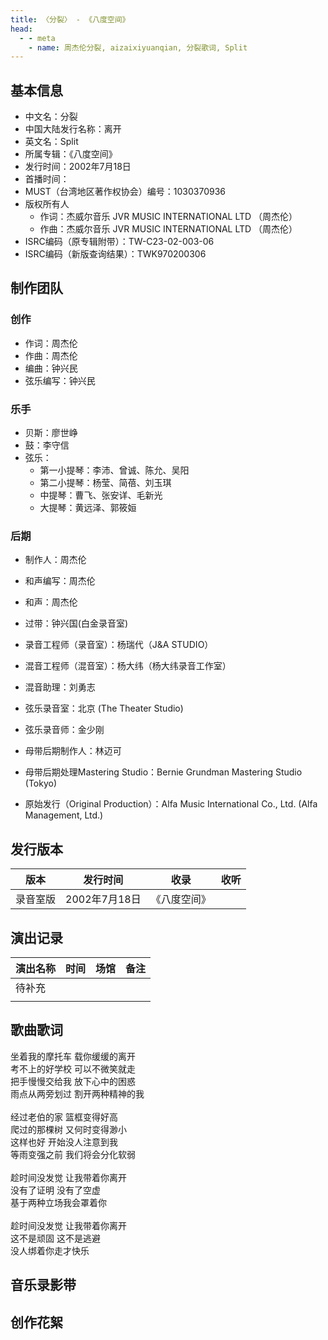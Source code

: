 ```yaml
---
title: 〈分裂〉 - 《八度空间》
head:
  - - meta
    - name: 周杰伦分裂, aizaixiyuanqian, 分裂歌词, Split
---
```


## 基本信息
- 中文名：分裂<br/>
- 中国大陆发行名称：离开<br/>
- 英文名：Split<br/>
- 所属专辑：《八度空间》<br/>
- 发行时间：2002年7月18日<br/>
- 首播时间：
- MUST（台湾地区著作权协会）编号：1030370936
- 版权所有人
  - 作词：杰威尔音乐 JVR MUSIC INTERNATIONAL LTD （周杰伦）
  - 作曲：杰威尔音乐 JVR MUSIC INTERNATIONAL LTD （周杰伦）
- ISRC编码（原专辑附带）：TW-C23-02-003-06
- ISRC编码（新版查询结果）：TWK970200306

## 制作团队
### 创作
- 作词：周杰伦
- 作曲：周杰伦
- 编曲：钟兴民
- 弦乐编写：钟兴民
### 乐手
- 贝斯：廖世峥
- 鼓：李守信
- 弦乐：
  - 第一小提琴：李沛、曾诚、陈允、吴阳
  - 第二小提琴：杨莹、简蓓、刘玉琪
  - 中提琴：曹飞、张安详、毛新光
  - 大提琴：黄远泽、郭筱姮
### 后期
- 制作人：周杰伦
- 和声编写：周杰伦
- 和声：周杰伦
- 过带：钟兴国(白金录音室)
- 录音工程师（录音室）：杨瑞代（J&A STUDIO）
- 混音工程师（混音室）：杨大纬（杨大纬录音工作室）
- 混音助理：刘勇志
- 弦乐录音室：北京 (The Theater Studio)
- 弦乐录音师：金少刚
- 母带后期制作人：林迈可
- 母带后期处理Mastering Studio：Bernie Grundman Mastering Studio (Tokyo)

- 原始发行（Original Production）：Alfa Music International Co., Ltd. (Alfa Management, Ltd.)

## 发行版本
| 版本 | 发行时间 | 收录 | 收听 |
| ---- | -------- | ---- | ---- |
| 录音室版 | 2002年7月18日	 | 《八度空间》    | |

## 演出记录
| 演出名称 | 时间 | 场馆 | 备注 |
| ---- | -------- | ---- | ---- |
| 待补充 |  |     | |
|  |  |     | |

## 歌曲歌词

坐着我的摩托车 载你缓缓的离开<br/>
考不上的好学校 可以不微笑就走<br/>
把手慢慢交给我 放下心中的困惑<br/>
雨点从两旁划过 割开两种精神的我<br/>
<br/>
经过老伯的家 篮框变得好高<br/>
爬过的那棵树 又何时变得渺小<br/>
这样也好 开始没人注意到我<br/>
等雨变强之前 我们将会分化软弱<br/>
<br/>
趁时间没发觉 让我带着你离开<br/>
没有了证明 没有了空虚<br/>
基于两种立场我会罩着你<br/>
<br/>
趁时间没发觉 让我带着你离开<br/>
这不是顽固 这不是逃避<br/>
没人绑着你走才快乐<br/>

## 音乐录影带

## 创作花絮
